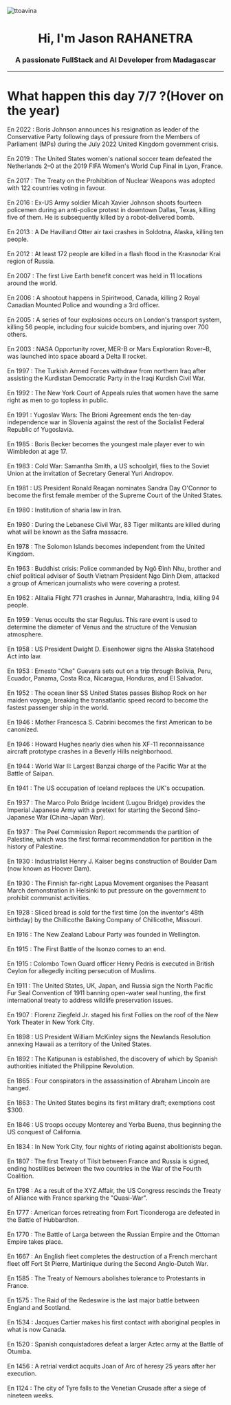 
<p align="left"> <img src="https://komarev.com/ghpvc/?username=ttoavina&label=Profile%20views&color=0e75b6&style=flat" alt="ttoavina" /> </p>
<h1 align="center">Hi, I'm Jason RAHANETRA</h1>
<h3 align="center">A passionate FullStack and AI Developer from Madagascar</h3>
    
<hr/>
<h1> What happen this day 7/7 ?(Hover on the year)</h1>

En 2022 : Boris Johnson announces his resignation as leader of the Conservative Party following days of pressure from the Members of Parliament (MPs) during the July 2022 United Kingdom government crisis.
<br/><br/>
En 2019 : The United States women's national soccer team defeated the Netherlands 2–0 at the 2019 FIFA Women's World Cup Final in Lyon, France.
<br/><br/>
En 2017 : The Treaty on the Prohibition of Nuclear Weapons was adopted with 122 countries voting in favour.
<br/><br/>
En 2016 : Ex-US Army soldier Micah Xavier Johnson shoots fourteen policemen during an anti-police protest in downtown Dallas, Texas, killing five of them. He is subsequently killed by a robot-delivered bomb.
<br/><br/>
En 2013 : A De Havilland Otter air taxi crashes in Soldotna, Alaska, killing ten people.
<br/><br/>
En 2012 : At least 172 people are killed in a flash flood in the Krasnodar Krai region of Russia.
<br/><br/>
En 2007 : The first Live Earth benefit concert was held in 11 locations around the world.
<br/><br/>
En 2006 : A shootout happens in Spiritwood, Canada, killing 2 Royal Canadian Mounted Police and wounding a 3rd officer.
<br/><br/>
En 2005 : A series of four explosions occurs on London's transport system, killing 56 people, including four suicide bombers, and injuring over 700 others.
<br/><br/>
En 2003 : NASA Opportunity rover, MER-B or Mars Exploration Rover–B, was launched into space aboard a Delta II rocket.
<br/><br/>
En 1997 : The Turkish Armed Forces withdraw from northern Iraq after assisting the Kurdistan Democratic Party in the Iraqi Kurdish Civil War.
<br/><br/>
En 1992 : The New York Court of Appeals rules that women have the same right as men to go topless in public.
<br/><br/>
En 1991 : Yugoslav Wars: The Brioni Agreement ends the ten-day independence war in Slovenia against the rest of the Socialist Federal Republic of Yugoslavia.
<br/><br/>
En 1985 : Boris Becker becomes the youngest male player ever to win Wimbledon at age 17.
<br/><br/>
En 1983 : Cold War: Samantha Smith, a US schoolgirl, flies to the Soviet Union at the invitation of Secretary General Yuri Andropov.
<br/><br/>
En 1981 : US President Ronald Reagan nominates Sandra Day O'Connor to become the first female member of the Supreme Court of the United States.
<br/><br/>
En 1980 : Institution of sharia law in Iran.
<br/><br/>
En 1980 : During the Lebanese Civil War, 83 Tiger militants are killed during what will be known as the Safra massacre.
<br/><br/>
En 1978 : The Solomon Islands becomes independent from the United Kingdom.
<br/><br/>
En 1963 : Buddhist crisis: Police commanded by Ngô Đình Nhu, brother and chief political adviser of South Vietnam President Ngo Dinh Diem, attacked a group of American journalists who were covering a protest.
<br/><br/>
En 1962 : Alitalia Flight 771 crashes in Junnar, Maharashtra, India, killing 94 people.
<br/><br/>
En 1959 : Venus occults the star Regulus. This rare event is used to determine the diameter of Venus and the structure of the Venusian atmosphere.
<br/><br/>
En 1958 : US President Dwight D. Eisenhower signs the Alaska Statehood Act into law.
<br/><br/>
En 1953 : Ernesto "Che" Guevara sets out on a trip through Bolivia, Peru, Ecuador, Panama, Costa Rica, Nicaragua, Honduras, and El Salvador.
<br/><br/>
En 1952 : The ocean liner SS United States passes Bishop Rock on her maiden voyage, breaking the transatlantic speed record to become the fastest passenger ship in the world.
<br/><br/>
En 1946 : Mother Francesca S. Cabrini becomes the first American to be canonized.
<br/><br/>
En 1946 : Howard Hughes nearly dies when his XF-11 reconnaissance aircraft prototype crashes in a Beverly Hills neighborhood.
<br/><br/>
En 1944 : World War II: Largest Banzai charge of the Pacific War at the Battle of Saipan.
<br/><br/>
En 1941 : The US occupation of Iceland replaces the UK's occupation.
<br/><br/>
En 1937 : The Marco Polo Bridge Incident (Lugou Bridge) provides the Imperial Japanese Army with a pretext for starting the Second Sino-Japanese War (China-Japan War).
<br/><br/>
En 1937 : The Peel Commission Report recommends the partition of Palestine, which was the first formal recommendation for partition in the history of Palestine.
<br/><br/>
En 1930 : Industrialist Henry J. Kaiser begins construction of Boulder Dam (now known as Hoover Dam).
<br/><br/>
En 1930 : The Finnish far-right Lapua Movement organises the Peasant March demonstration in Helsinki to put pressure on the government to prohibit communist activities.
<br/><br/>
En 1928 : Sliced bread is sold for the first time (on the inventor's 48th birthday) by the Chillicothe Baking Company of Chillicothe, Missouri.
<br/><br/>
En 1916 : The New Zealand Labour Party was founded in Wellington.
<br/><br/>
En 1915 : The First Battle of the Isonzo comes to an end.
<br/><br/>
En 1915 : Colombo Town Guard officer Henry Pedris is executed in British Ceylon for allegedly inciting persecution of Muslims.
<br/><br/>
En 1911 : The United States, UK, Japan, and Russia sign the North Pacific Fur Seal Convention of 1911 banning open-water seal hunting, the first international treaty to address wildlife preservation issues.
<br/><br/>
En 1907 : Florenz Ziegfeld Jr. staged his first Follies on the roof of the New York Theater in New York City.
<br/><br/>
En 1898 : US President William McKinley signs the Newlands Resolution annexing Hawaii as a territory of the United States.
<br/><br/>
En 1892 : The Katipunan is established, the discovery of which by Spanish authorities initiated the Philippine Revolution.
<br/><br/>
En 1865 : Four conspirators in the assassination of Abraham Lincoln are hanged.
<br/><br/>
En 1863 : The United States begins its first military draft; exemptions cost $300.
<br/><br/>
En 1846 : US troops occupy Monterey and Yerba Buena, thus beginning the US conquest of California.
<br/><br/>
En 1834 : In New York City, four nights of rioting against abolitionists began.
<br/><br/>
En 1807 : The first Treaty of Tilsit between France and Russia is signed, ending hostilities between the two countries in the War of the Fourth Coalition.
<br/><br/>
En 1798 : As a result of the XYZ Affair, the US Congress rescinds the Treaty of Alliance with France sparking the "Quasi-War".
<br/><br/>
En 1777 : American forces retreating from Fort Ticonderoga are defeated in the Battle of Hubbardton.
<br/><br/>
En 1770 : The Battle of Larga between the Russian Empire and the Ottoman Empire takes place.
<br/><br/>
En 1667 : An English fleet completes the destruction of a French merchant fleet off Fort St Pierre, Martinique during the Second Anglo-Dutch War.
<br/><br/>
En 1585 : The Treaty of Nemours abolishes tolerance to Protestants in France.
<br/><br/>
En 1575 : The Raid of the Redeswire is the last major battle between England and Scotland.
<br/><br/>
En 1534 : Jacques Cartier makes his first contact with aboriginal peoples in what is now Canada.
<br/><br/>
En 1520 : Spanish conquistadores defeat a larger Aztec army at the Battle of Otumba.
<br/><br/>
En 1456 : A retrial verdict acquits Joan of Arc of heresy 25 years after her execution.
<br/><br/>
En 1124 : The city of Tyre falls to the Venetian Crusade after a siege of nineteen weeks.
<br/><br/>
